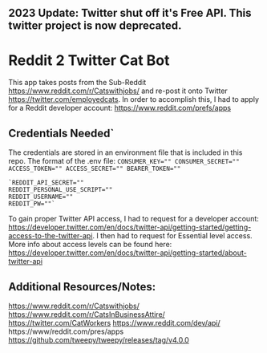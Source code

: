 ## 2023 Update: Twitter shut off it's Free API. This twitter project is now deprecated.

# Reddit 2 Twitter Cat Bot
This app takes posts from the Sub-Reddit https://www.reddit.com/r/Catswithjobs/ and re-post it onto Twitter https://twitter.com/employedcats. 
In order to accomplish this, I had to apply for a Reddit developer account: https://www.reddit.com/prefs/apps

## Credentials Needed`
The credentials are stored in an environment file that is included in this repo. The format of the .env file:
    `CONSUMER_KEY=""
    CONSUMER_SECRET=""
    ACCESS_TOKEN=""
    ACCESS_SECRET=""
    BEARER_TOKEN=""`

    `REDDIT_API_SECRET=""
    REDDIT_PERSONAL_USE_SCRIPT=""
    REDDIT_USERNAME=""
    REDDIT_PW=""`

To gain proper Twitter API access, I had to request for a developer account: https://developer.twitter.com/en/docs/twitter-api/getting-started/getting-access-to-the-twitter-api. I then had to request for Essential level access. More info about access levels can be found here: https://developer.twitter.com/en/docs/twitter-api/getting-started/about-twitter-api


## Additional Resources/Notes:
https://www.reddit.com/r/Catswithjobs/
https://www.reddit.com/r/CatsInBusinessAttire/
https://twitter.com/CatWorkers
https://www.reddit.com/dev/api/
https://www/reddit.com/pres/apps
https://github.com/tweepy/tweepy/releases/tag/v4.0.0

